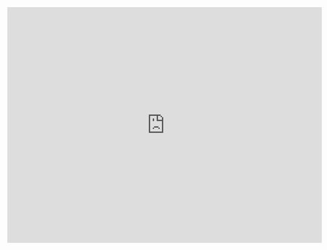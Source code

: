 <iframe id="ytplayer" type="text/html" width="720" height="540"
src="https://www.youtube.com/embed/M7lc1UVf-VE?playsinline=1"
frameborder="0" allowfullscreen>